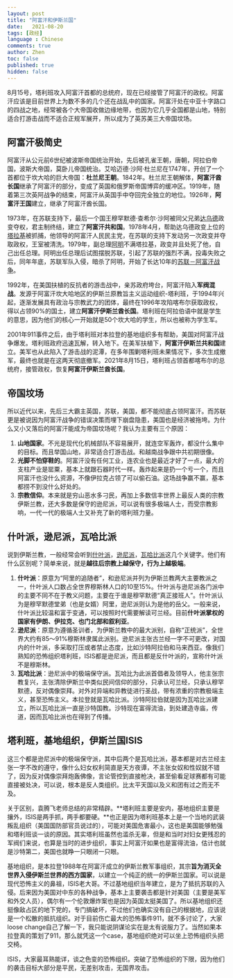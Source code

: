 ```yaml
---
layout: post
title: "阿富汗和伊斯兰国"
date:   2021-08-20
tags: [政经]
language : Chinese
comments: true
author: Zhen
toc: false
published: true
hidden: false
---
```

8月15号，塔利班攻入阿富汗首都的总统府，现在已经接管了阿富汗的政权。阿富汗应该是目前世界上为数不多的几个还在战乱中的国家。阿富汗处在中亚十字路口的四战之地，经常被各个大帝国收做边缘地带，也因为它几乎全国都是山地，特别适合打游击战而不适合正规军展开，所以成为了英苏美三大帝国坟场。

## 阿富汗极简史
阿富汗从公元前6世纪被波斯帝国统治开始，先后被孔雀王朝，唐朝，阿拉伯帝国，波斯大帝国，莫卧儿帝国统治。艾哈迈德·沙阿·杜兰尼在1747年，开创了一个首都位于坎大哈的巨大帝国：**杜兰尼王朝**。1842年。杜兰尼王朝解体，**阿富汗酋长国**继承了阿富汗的部分，变成了英国和俄罗斯帝国博弈的缓冲区。1919年，随着第三次英阿战争的结束，阿富汗从英国手中夺回完全独立的地位。1926年，**阿富汗王国**建立，继承了阿富汗酋长国。

1973年，在苏联支持下，最后一个国王穆罕默德·查希尔·沙阿被同父兄弟[达乌德](https://zh.wikipedia.org/wiki/%E7%A9%86%E7%BD%95%E9%BB%98%E5%BE%B7%C2%B7%E4%BC%8A%E5%BE%B7%E9%87%8C%E6%96%AF%C2%B7%E8%BE%BE%E4%B9%8C%E5%BE%B7)政变夺权，君主制终结，建立了**阿富汗共和国**。1978年4月，帮助达乌德政变上位的[塔拉基](https://zh.wikipedia.org/wiki/%E7%A9%86%E7%BD%95%E9%BB%98%E5%BE%B7%C2%B7%E5%A1%94%E6%8B%89%E5%9F%BA)被抓捕，他领导的阿富汗人民民主党，在苏联的支持下发动另一次政变并夺取政权，王室被清洗。1979年，副总理[阿明](https://zh.wikipedia.org/wiki/%E5%93%88%E8%8F%B2%E4%BD%90%E6%8B%89%C2%B7%E9%98%BF%E6%98%8E)不满塔拉基，政变并且处死了他，自己出任总理。阿明出任总理后试图摆脱苏联，引起了苏联的强烈不满，投毒失败之后，同年年底，苏联军队入侵，暗杀了阿明，开始了长达10年的[苏联－阿富汗战争](https://zh.wikipedia.org/wiki/%E8%8B%8F%E8%81%94%EF%BC%8D%E9%98%BF%E5%AF%8C%E6%B1%97%E6%88%98%E4%BA%89 "苏联－阿富汗战争")。

1992年，在美国扶植的反抗者的游击战中，亲苏政府垮台，阿富汗陷入**军阀混战**。发源于阿富汗坎大哈地区的伊斯兰原教旨主义运动组织-塔利班，于1994年兴起，逐渐发展具有政治与宗教武力的团体，最终在1996年攻陷喀布尔获取政权，得以占领90%的国土，建立**阿富汗伊斯兰酋长国**。塔利班在阿拉伯语中就是学生的意思，因为他们的核心一开始就是50个坎大哈的学生，所以也被称为学生军。

2001年911事件之后，由于塔利班对本拉登的基地组织多有帮助，美国对阿富汗战争爆发。塔利班政府迅速瓦解，转入地下。在美军扶植下，**阿富汗伊斯兰共和国**建立。美军也从此陷入了游击战的泥潭，在多年围剿塔利班未果情况下，多次生成撤军，最终也就是在这两天彻底撤军。2021年8月15日，塔利班占领首都喀布尔的总统府，接管政权，恢复**阿富汗伊斯兰酋长国**。

## 帝国坟场
所以近代以来，先后三大霸主英国，苏联，美国，都不能彻底占领阿富汗。而苏联更是被说因为阿富汗战争的错误决策而埋下崩盘隐患，美国也是经济被拖垮。为什么又小又落后的阿富汗能成为帝国坟场呢？我认为主要有三个原因：
 1. **山地国家**。不光是现代化机械部队不容易展开，就连空军轰炸，都没什么集中的目标。而且举国山地，非常适合打游击战。和越南战争跟中共初期很像。
 2. **光脚不怕穿鞋的**。阿富汗没有任何工业，连农业也是最近才好了一点，最大的支柱产业是罂粟，基本上就跟石器时代一样。轰炸起来是扔一个亏一个，而且阿富汗也没什么资源，不像伊拉克占领了可以偷石油。这场战争赢不赢，基本都捞不到没什么好处的。
 3. **宗教信仰**。本来就是穷山恶水多刁民，再加上多数信丰世界上最反人类的宗教伊斯兰教，还大多数是保守的逊尼派，可以说有很多极端人士，而受宗教影响，一代一代的极端人士又补充了新的塔利班力量。
 
## 什叶派，逊尼派，瓦哈比派
说到伊斯兰教，一般经常会听到[什叶派](https://zh.wikipedia.org/wiki/%E4%BB%80%E5%8F%B6%E6%B4%BE)，[逊尼派](https://zh.wikipedia.org/wiki/%E9%81%9C%E5%B0%BC%E6%B4%BE)，[瓦哈比派](https://zh.wikipedia.org/wiki/%E7%93%A6%E5%93%88%E6%AF%94%E6%B4%BE)这几个关键字。他们有什么区别呢？简单来说，就是**越往后宗教上越保守，行为上越极端**。
 1. **什叶派**：原意为“阿里的追随者”，和逊尼派并列为伊斯兰教两大主要教派之一，什叶派人口数占全世界穆斯林人口的10至15%。什叶派与逊尼派各门派中的主要不同不在于教义问题，主要在于谁是穆罕默德“真正接班人”。什叶派认为是穆罕默德堂弟（也是女婿）阿里，逊尼派则认为是他的岳父。一般来说，什叶派比较温和富于变通，可以按照时代需要解读可兰经。目前**什叶派掌权的国家有伊朗、伊拉克、也门北部和叙利亚**。
 2. **逊尼派**：原意为遵循圣训者，为伊斯兰教中的最大派别，自称“正统派”，全世界大约有85～91%穆斯林隶属此派别。逊尼派主张古兰经一字不可更改，对国内的什叶派，多采取打压或者禁止态度，比如沙特阿拉伯和马来西亚。像我们熟知的恐怖组织塔利班，ISIS都是逊尼派，而且都是反什叶派的，宣称什叶派不是穆斯林。
 3. **瓦哈比派**：逊尼派中的极端保守派。瓦哈比为此派首倡者及领导人，他主张宗教复兴，主张清除伊斯兰中类似民间信仰的部分，只承认可兰经，只承认穆罕默德，反对偶像崇拜。对外对异端和异教徒进行圣战，带有浓重的宗教极端主义，甚至恐怖主义。本拉登就是瓦哈比派。沙特阿拉伯就是因为瓦哈比派建立，所以瓦哈比派一直是沙特国教。沙特现在富得流油，到处建造寺庙，传道，因而瓦哈比派也在得到了传播。

## 塔利班，基地组织，伊斯兰国ISIS
这三个都是逊尼派中的极端保守派，其中后两个是瓦哈比派，基本都是对古兰经主张一字不改的遵守，像什么妇女权利简直是天方夜谭，不主张女奴和性奴就不错了，因为反对偶像崇拜炮轰佛像，言论管控到直接枪决，甚至偷看足球赛都有可能直接被处决，可以说，根本是反人类组织。比太平天国以及义和团有过之而无不及。

关于区别，袁腾飞老师总结的非常精辟。**塔利班主要是安内，基地组织主要是攘外，ISIS是两手抓，两手都要硬。**也正是因为塔利班基本上是一个当地的武装叛乱组织（美国国防部官员说过的），可能对美国危害最小，这也是美国能够勉强和塔利班谈一谈的原因。其实塔利班虽然也滥杀无辜，但是和当时对妇女更残忍的军阀们来说，也算是当时的进步组织，事实上阿富汗如果也是富得流油，估计也就是沙特第二，美国也就睁一只眼闭一只眼。

基地组织，是本拉登1988年在阿富汗成立的伊斯兰教军事组织，其宗**旨为消灭全世界入侵伊斯兰世界的西方国家**，以建立一个纯正的统一的伊斯兰国家。可以说是现代恐怖主义的鼻祖，ISIS老大哥。不过基地组织当年建立，是为了抵抗苏联的入侵。后来因为美国对中东的各种战争，基本上主要袭击都是针对美国（主要是美军和外交人员），偶尔有一个伦敦爆炸案也是因为英国太挺美国了。所以基地组织还挺像敌占区的地下党的，专门搞破坏，不过他们也确实没有自己的根据地，应该说是一个松散的抵抗组织。对于目前伤亡最大的恐怖事件911，就不多讨论了，大家loose change自己了解一下，我只能说阴谋论实在是太有说服力了。当然如果本拉登真的策划了911，那么就凭这一个case，基地组织绝对可以坐上恐怖组织头把交椅。

ISIS，大家最耳熟能详，谈之色变的恐怖组织。突破了恐怖组织的下限，因为他们的袭击目标大部分是平民，无差别攻击，无国界攻击。
<!--stackedit_data:
eyJoaXN0b3J5IjpbNDMyMDMyOTAsLTE5OTcwMDI1NzEsNTQ1OT
gyMTc0LDE3MTMxNTk5MzEsLTE3Njc1MzIwMTAsLTE3ODE5MDcy
MDIsMTg4MTgzOTU5NCw4ODE1MjQ5OSwtMTM4NzM0MjYyMiwxND
A1Nzg4MTIwLC0xNzMyMTY5NTY4LC0yMzYzNzAxNTgsNTUzNjU5
Mjk1LC0yMTQ0NzMwNDQxLDIwNDQzNjcwNiwtNTU5NTIyODEwXX
0=
-->